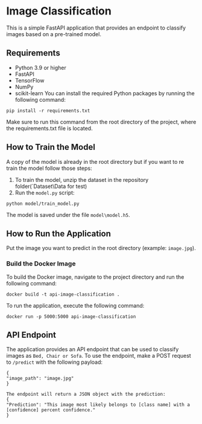 # Image Classification

This is a simple FastAPI application that provides an endpoint to classify images based on a pre-trained model.


## Requirements
* Python 3.9 or higher
* FastAPI
* TensorFlow
* NumPy
* scikit-learn
You can install the required Python packages by running the following command:

```
pip install -r requirements.txt
```
Make sure to run this command from the root directory of the project, where the requirements.txt file is located.

## How to Train the Model
A copy of the model is already in the root directory but if you want to re train the model follow those steps:
1. To train the model, unzip the dataset in the repository folder(`Dataset\Data for test)
2. Run the `model.py` script:

```
python model/train_model.py
```

The model is saved under the file `model\model.h5`.

## How to Run the Application

Put the image you want to predict in the root directory (example: `image.jpg`).


### Build the Docker Image

To build the Docker image, navigate to the project directory and run the following command:

```
docker build -t api-image-classification .
```


To run the application, execute the following command:

```
docker run -p 5000:5000 api-image-classification
```

## API Endpoint

The application provides an API endpoint that can be used to classify images as `Bed, Chair or Sofa`. To use the endpoint, make a POST request to `/predict` with the following payload:
```
{
"image_path": "image.jpg"
}
```

```
The endpoint will return a JSON object with the prediction:
{
"Prediction": "This image most likely belongs to [class name] with a [confidence] percent confidence."
}
```





